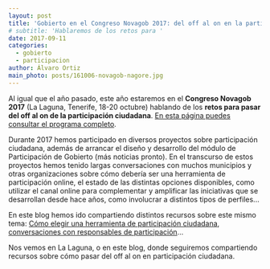 ```yaml
---
layout: post
title: 'Gobierto en el Congreso Novagob 2017: del off al on en la participación ciudadana'
# subtitle: 'Hablaremos de los retos para '
date: 2017-09-11
categories:
  - gobierto
  - participacion
author: Álvaro Ortiz
main_photo: posts/161006-novagob-nagore.jpg
---
```


Al igual que el año pasado, este año estaremos en el **Congreso Novagob 2017** (La Laguna, Tenerife, 18-20 octubre) hablando de los **retos para pasar del off al on de la participación ciudadana**. [En esta página puedes consultar el programa completo](https://www.congresonovagob.com/programa/#1499424319243-287958c6-71c4).

Durante 2017 hemos participado en diversos proyectos sobre participación ciudadana, además de arrancar el diseño y desarrollo del módulo de Participación de Gobierto (más noticias pronto). En el transcurso de estos proyectos hemos tenido largas conversaciones con muchos municipios y otras organizaciones sobre cómo debería ser una herramienta de participación online, el estado de las distintas opciones disponibles, como utilizar el canal online para complementar y amplificar las iniciativas que se desarrollan desde hace años, como involucrar a distintos tipos de perfiles...

En este blog hemos ido compartiendo distintos recursos sobre este mismo tema: [Cómo elegir una herramienta de participación ciudadana](/blog/20170728-como-elegir-herramienta-participacion.html), [conversaciones con responsables de participación](/temas/participacion/)...

Nos vemos en La Laguna, o en este blog, donde seguiremos compartiendo recursos sobre cómo pasar del off al on en participación ciudadana.
